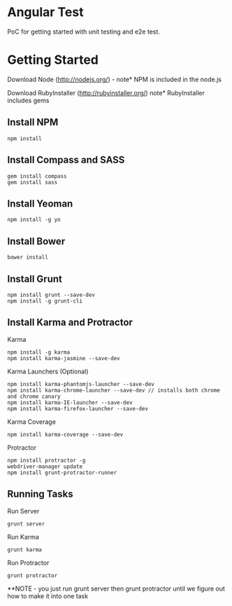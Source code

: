 Angular Test
==============

PoC for getting started with unit testing and e2e test.

Getting Started
===============

Download Node (<http://nodejs.org/>) - note\* NPM is included in the node.js

Download RubyInstaller (<http://rubyinstaller.org/>) note\* RubyInstaller includes gems

Install NPM
------------

    npm install

Install Compass and SASS
------------

    gem install compass
    gem install sass

Install Yeoman
------------

    npm install -g yo

Install Bower
------------

    bower install

Install Grunt
------------

    npm install grunt --save-dev
    npm install -g grunt-cli

Install Karma and Protractor
------------

Karma

    npm install -g karma
    npm install karma-jasmine --save-dev

Karma Launchers (Optional)

    npm install karma-phantomjs-launcher --save-dev
    npm install karma-chrome-launcher --save-dev // installs both chrome and chrome canary
    npm install karma-IE-launcher --save-dev
    npm install karma-firefox-launcher --save-dev

Karma Coverage

    npm install karma-coverage --save-dev

Protractor

    npm install protractor -g
    webdriver-manager update
    npm install grunt-protractor-runner

Running Tasks
------------

Run Server

    grunt server

Run Karma

    grunt karma

Run Protractor

    grunt protractor

**NOTE - you just run grunt server then grunt protractor until we figure out how to make it into one task